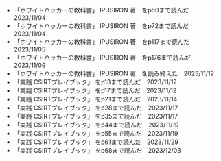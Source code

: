- 「ホワイトハッカーの教科書」 IPUSIRON 著　をp50まで読んだ　2023/11/04
- 「ホワイトハッカーの教科書」 IPUSIRON 著　をp72まで読んだ　2023/11/04
- 「ホワイトハッカーの教科書」 IPUSIRON 著　をp117まで読んだ　2023/11/05
- 「ホワイトハッカーの教科書」 IPUSIRON 著　をp176まで読んだ　2023/11/09
- 「ホワイトハッカーの教科書」 IPUSIRON 著　を読み終えた　2023/11/12
- 「実践 CSIRTプレイブック」 をp13まで読んだ　2023/11/12
- 「実践 CSIRTプレイブック」 をp17まで読んだ　2023/11/12
- 「実践 CSIRTプレイブック」 をp21まで読んだ　2023/11/14
- 「実践 CSIRTプレイブック」 をp28まで読んだ　2023/11/17
- 「実践 CSIRTプレイブック」 をp35まで読んだ　2023/11/17
- 「実践 CSIRTプレイブック」 をp44まで読んだ　2023/11/19
- 「実践 CSIRTプレイブック」 をp55まで読んだ　2023/11/19
- 「実践 CSIRTプレイブック」 をp61まで読んだ　2023/11/29
- 「実践 CSIRTプレイブック」 をp68まで読んだ　2023/12/03
